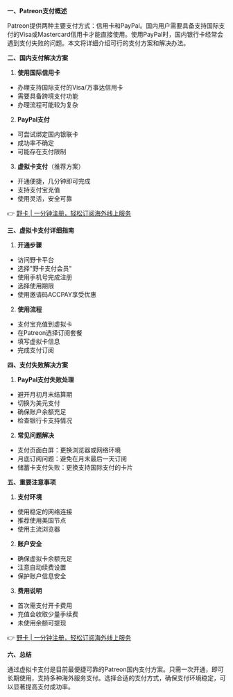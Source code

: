 **一、Patreon支付概述**

Patreon提供两种主要支付方式：信用卡和PayPal。国内用户需要具备支持国际支付的Visa或Mastercard信用卡才能直接使用。使用PayPal时，国内银行卡经常会遇到支付失败的问题。本文将详细介绍可行的支付方案和解决办法。

**二、国内支付解决方案**

1. **使用国际信用卡**
- 办理支持国际支付的Visa/万事达信用卡
- 需要具备跨境支付功能
- 办理流程可能较为复杂

2. **PayPal支付**
- 可尝试绑定国内银联卡
- 成功率不确定
- 可能存在支付限制

3. **虚拟卡支付**（推荐方案）
- 开通便捷，几分钟即可完成
- 支持支付宝充值
- 使用灵活，安全可靠

👉 [野卡 | 一分钟注册，轻松订阅海外线上服务](https://bit.ly/bewildcard)

**三、虚拟卡支付详细指南**

1. **开通步骤**
- 访问野卡平台
- 选择"野卡支付会员"
- 使用手机号完成注册
- 选择使用期限
- 使用邀请码ACCPAY享受优惠

2. **使用流程**
- 支付宝充值到虚拟卡
- 在Patreon选择订阅套餐
- 填写虚拟卡信息
- 完成支付订阅

**四、支付失败解决方案**

1. **PayPal支付失败处理**
- 避开月初月末结算期
- 切换为美元支付
- 确保账户余额充足
- 检查银行卡支持情况

2. **常见问题解决**
- 支付页面白屏：更换浏览器或网络环境
- 月底订阅问题：避免在月末最后一天订阅
- 储蓄卡支付失败：更换支持国际支付的卡片

**五、重要注意事项**

1. **支付环境**
- 使用稳定的网络连接
- 推荐使用美国节点
- 使用主流浏览器

2. **账户安全**
- 确保虚拟卡余额充足
- 注意自动续费设置
- 保护账户信息安全

3. **费用说明**
- 首次需支付开卡费用
- 充值会收取少量手续费
- 未使用余额可提现

👉 [野卡 | 一分钟注册，轻松订阅海外线上服务](https://bit.ly/bewildcard)

**六、总结**

通过虚拟卡支付是目前最便捷可靠的Patreon国内支付方案。只需一次开通，即可长期使用，支持多种海外服务支付。选择合适的支付方式，确保支付环境稳定，可以显著提高支付成功率。